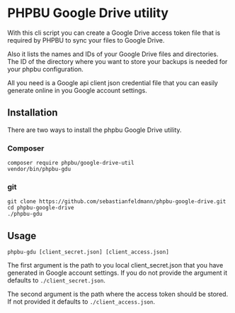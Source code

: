 # PHPBU Google Drive utility
With this cli script you can create a Google Drive access token
file that is required by PHPBU to sync your files to Google Drive.

Also it lists the names and IDs of your Google Drive files and directories.
The ID of the directory where you want to store your backups is needed for 
your phpbu configuration.

All you need is a Google api client json credential file that you can easily
generate online in you Google account settings.

## Installation

There are two ways to install the phpbu Google Drive utility.

### Composer

    composer require phpbu/google-drive-util
    vendor/bin/phpbu-gdu
    
### git

    git clone https://github.com/sebastianfeldmann/phpbu-google-drive.git
    cd phpbu-google-drive
    ./phpbu-gdu
    
## Usage

    phpbu-gdu [client_secret.json] [client_access.json]
    
The first argument is the path to you local client_secret.json that you
have generated in Google account settings.
If you do not provide the argument it defaults to `./client_secret.json`.

The second argument is the path where the access token should be stored.
If not provided it defaults to `./client_access.json`.
